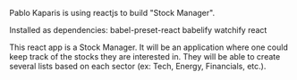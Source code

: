 Pablo Kaparis is using reactjs to build "Stock Manager".

Installed as dependencies:
babel-preset-react
babelify
watchify
react

This react app is a Stock Manager.  It will be an application where one could keep track of the stocks they are interested in.  They will be able to create several lists based on each sector (ex: Tech, Energy, Financials, etc.).
